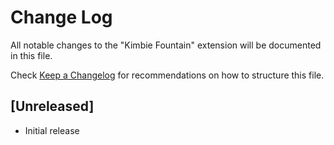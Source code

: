 # Change Log

All notable changes to the "Kimbie Fountain" extension will be documented in this file.

Check [Keep a Changelog](http://keepachangelog.com/) for recommendations on how to structure this file.

## [Unreleased]

- Initial release

